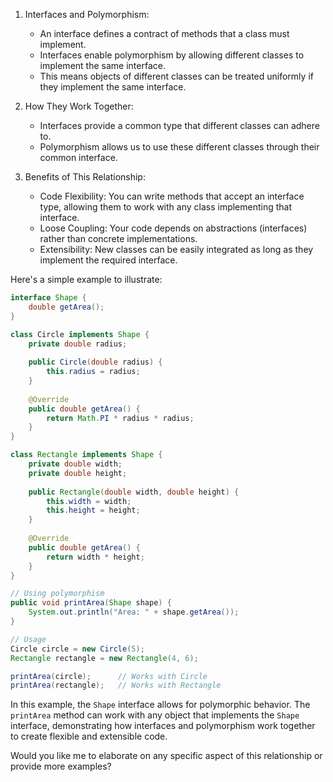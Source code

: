 
1. Interfaces and Polymorphism:
   - An interface defines a contract of methods that a class must implement.
   - Interfaces enable polymorphism by allowing different classes to implement the same interface.
   - This means objects of different classes can be treated uniformly if they implement the same interface.

2. How They Work Together:
   - Interfaces provide a common type that different classes can adhere to.
   - Polymorphism allows us to use these different classes through their common interface.

3. Benefits of This Relationship:
   - Code Flexibility: You can write methods that accept an interface type, allowing them to work with any class implementing that interface.
   - Loose Coupling: Your code depends on abstractions (interfaces) rather than concrete implementations.
   - Extensibility: New classes can be easily integrated as long as they implement the required interface.

Here's a simple example to illustrate:

```java
interface Shape {
    double getArea();
}

class Circle implements Shape {
    private double radius;
    
    public Circle(double radius) {
        this.radius = radius;
    }
    
    @Override
    public double getArea() {
        return Math.PI * radius * radius;
    }
}

class Rectangle implements Shape {
    private double width;
    private double height;
    
    public Rectangle(double width, double height) {
        this.width = width;
        this.height = height;
    }
    
    @Override
    public double getArea() {
        return width * height;
    }
}

// Using polymorphism
public void printArea(Shape shape) {
    System.out.println("Area: " + shape.getArea());
}

// Usage
Circle circle = new Circle(5);
Rectangle rectangle = new Rectangle(4, 6);

printArea(circle);      // Works with Circle
printArea(rectangle);   // Works with Rectangle
```

In this example, the `Shape` interface allows for polymorphic behavior. The `printArea` method can work with any object that implements the `Shape` interface, demonstrating how interfaces and polymorphism work together to create flexible and extensible code.

Would you like me to elaborate on any specific aspect of this relationship or provide more examples?
